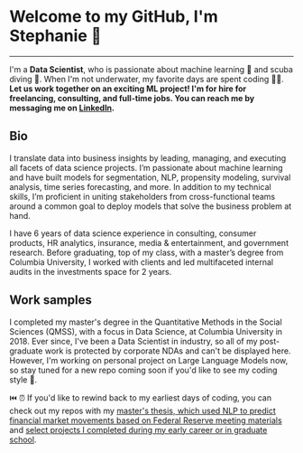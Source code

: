 # Welcome to my GitHub, I'm Stephanie 👋
---
I'm a <b>Data Scientist</b>, who is passionate about machine learning 🤖 and scuba diving 🤿.  When I'm not underwater, my favorite days are spent coding 👩‍💻.
<br>
<b>Let us work together on an exciting ML project!  I'm for hire for freelancing, consulting, and full-time jobs.  You can reach me by messaging me on [LinkedIn](https://www.linkedin.com/in/stephanielangeland/).</b>

## Bio
I translate data into business insights by leading, managing, and executing all facets of data science projects.  I’m passionate about machine learning and have built models for segmentation, NLP, propensity modeling, survival analysis, time series forecasting, and more.  In addition to my technical skills, I’m proficient in uniting stakeholders from cross-functional teams around a common goal to deploy models that solve the business problem at hand.  

I have 6 years of data science experience in consulting, consumer products, HR analytics, insurance, media & entertainment, and government research.  Before graduating, top of my class, with a master’s degree from Columbia University, I worked with clients and led multifaceted internal audits in the investments space for 2 years.

## Work samples
I completed my master's degree in the Quantitative Methods in the Social Sciences (QMSS), with a focus in Data Science, at Columbia University in 2018.  Ever since, I've been a Data Scientist in industry, so all of my post-graduate work is protected by corporate NDAs and can't be displayed here.  However, I'm working on personal project on Large Language Models now, so stay tuned for a new repo coming soon if you'd like to see my coding style 🚨.

⏮️ ⏰ If you'd like to rewind back to my earliest days of coding, you can check out my repos with my [master's thesis, which used NLP to predict financial market movements based on Federal Reserve meeting materials](https://github.com/Slangeland1/Investment_Advice_from_the_FOMC) and [select projects I completed during my early career or in graduate school](https://github.com/Slangeland1/Projects).
